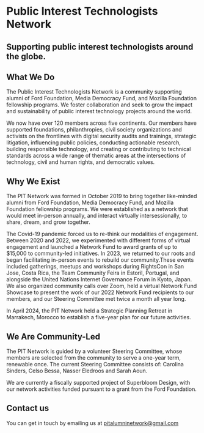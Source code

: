 # Public Interest Technologists Network
## Supporting public interest technologists around the globe.

## What We Do

The Public Interest Technologists Network is a community supporting alumni of Ford Foundation, Media Democracy Fund, and Mozilla Foundation fellowship programs. We foster collaboration and seek to grow the impact and sustainability of public interest technology projects around the world.

<!-- TODO: [Some map or similar graphic showing a little of our geographic reach] -->

We now have over 120 members across five continents. Our members have supported foundations, philanthropies, civil society organizations and activists on the frontlines with digital security audits and trainings, strategic litigation, influencing public policies, conducting actionable research, building responsible technology, and creating or contributing to technical standards  across a wide range of thematic areas at the intersections of technology, civil and human rights, and democratic values.  

<!-- TODO: [a word cloud perhaps] -->

## Why We Exist

The PIT Network was formed in October 2019 to bring together like-minded alumni from Ford Foundation, Media Democracy Fund, and Mozilla Foundation fellowship programs. We were established as a network that would meet in-person annually, and interact virtually intersessionally, to share, dream, and grow together. 

The Covid-19 pandemic forced us to re-think our modalities of engagement. Between 2020 and 2022, we experimented with different forms of virtual engagement and launched a Network Fund to award grants of up to $15,000 to community-led initiatives. In 2023, we returned to our roots and began facilitating in-person events to rebuild our community.These events included gatherings, meetups and workshops during RightsCon in San Jose, Costa Rica, the Team Community Feira in Estoril, Portugal, and alongside the United Nations Internet Governance Forum in Kyoto, Japan. We also organized community calls over Zoom, held a virtual Network Fund Showcase to present the work of our 2022 Network Fund recipients to our members, and our Steering Committee met twice a month all year long.

In April 2024, the PIT Network held a Strategic Planning Retreat in Marrakech, Morocco to establish a five-year plan for our future activities.

<!-- TODO: [3-4 photos from the retreat: people and activities] -->

## We Are Community-Led

The PIT Network is guided by a volunteer Steering Committee, whose members are selected from the community to serve a one-year term, renewable once. The current Steering Committee consists of: Carolina Sinders, Celso Bessa, Nasser Eledroos and Sarah Aoun. 

We are currently a fiscally supported project of Superbloom Design, with our network activities funded pursuant to a grant from the Ford Foundation. 

## Contact us

You can get in touch by emailing us at [pitalumninetwork@gmail.com](mailto:pitalumninetwork@gmail.com)
